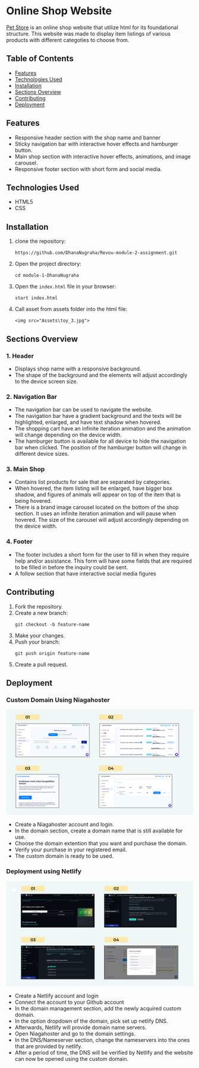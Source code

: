 # Online Shop Website
[Pet Store](https://pet-shop-revou-module-2-assignment.site/) is an online shop website that utilize html for its foundational structure. This website was made to display item listings of various products with different categoties to choose from.


## Table of Contents
- [Features](#features)
- [Technologies Used](#technologies-used)
- [Installation](#installation)
- [Sections Overview](#sections-overview)
- [Contributing](#contributing)
- [Deployment](#deployment)


## Features
- Responsive header section with the shop name and banner
- Sticky navigation bar with interactive hover effects and hamburger button.
- Main shop section with interactive hover effects, animations, and image carousel.
- Responsive footer section with short form and social media.


## Technologies Used
- HTML5
- CSS


## Installation
1. clone the repository:
    ```
    https://github.com/DhanaNugraha/Revou-module-2-assignment.git
    ```
2. Open the project directory:
    ```
    cd module-1-DhanaNugraha
    ```
3. Open the `index.html` file in your browser:
    ```
    start index.html
    ```
4. Call asset from assets folder into the html file:
    ```
    <img src="Assets\toy_3.jpg">
    ```


## Sections Overview
### 1. Header
- Displays shop name with a responsive background. 
- The shape of the background and the elements will adjust accordingly to the device screen size.

### 2. Navigation Bar
- The navigation bar can be used to navigate the website. 
- The navigation bar have a gradient background and the texts will be highlighted, enlarged, and have text shadow when hovered. 
- The shopping cart have an infinite iteration animation and the animation will change depending on the device width. 
- The hamburger button is available for all device to hide the navigation bar when clicked. The position of the hamburger button will change in different device sizes.

### 3. Main Shop
- Contains list products for sale that are separated by categories. 
- When hovered, the item listing will be enlarged, have bigger box shadow, and figures of animals will appear on top of the item that is being hovered.
- There is a brand image carousel located on the bottom of the shop section. It uses an infinite iteration animation and will pause when hovered. The size of the carousel will adjust accordingly depending on the device width.

### 4. Footer
- The footer includes a short form for the user to fill in when they require help and/or assistance. This form will have some fields that are required to be filled in before the inquiry could be sent.
- A follow section that have interactive social media figures 


## Contributing
1. Fork the repository.
2. Create a new branch: 
   ```
   git checkout -b feature-name
   ```
3. Make your changes.
4. Push your branch: 
    ```
    git push origin feature-name
    ```
5. Create a pull request.


## Deployment
### Custom Domain Using Niagahoster
![Niagahoster](https://github.com/DhanaNugraha/Test-Netlify/blob/main/Assets/Niagahoster.png)
- Create a Niagahoster account and login.
- In the domain section, create a domain name that is still available for use.
- Choose the domain extention that you want and purchase the domain.
- Verify your purchase in your registered email.
- The custom domain is ready to be used.

### Deployment using Netlify
![Netlify](https://github.com/DhanaNugraha/Test-Netlify/blob/main/Assets/Netlify.png)
- Create a Netlify account and login
- Connect the account to your Github account
- In the domain management section, add the newly acquired custom domain.
- In the option dropdown of the domain, pick set up netlify DNS.
- Afterwards, Netlify will provide domain name servers.
- Open Niagahoster and go to the domain settings.
- In the DNS/Nameserver section, change the nameservers into the ones that are provided by netlify.
- After a period of time, the DNS will be verified by Netlify and the website can now be opened using the custom domain.

